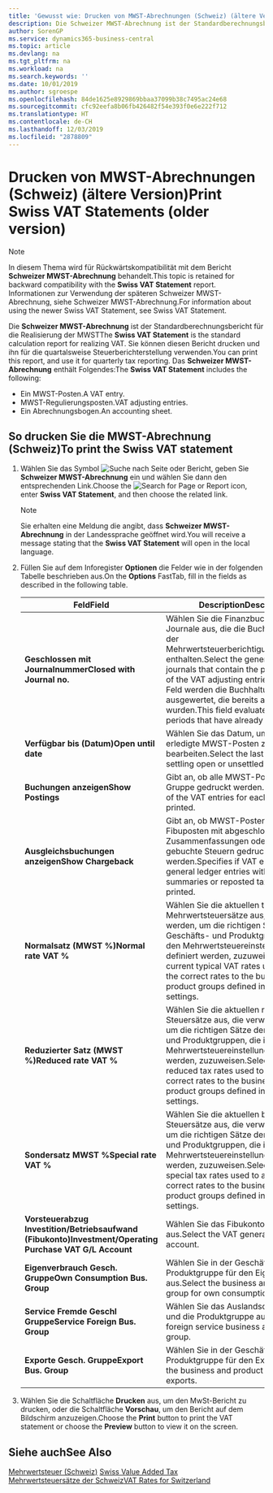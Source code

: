 ```yaml
---
title: 'Gewusst wie: Drucken von MWST-Abrechnungen (Schweiz) (ältere Version)'
description: Die Schweizer MWST-Abrechnung ist der Standardberechnungsbericht für die Realisierung der MWST Sie können diesen Bericht drucken und ihn für die quartalsweise Steuerberichterstellung verwenden.
author: SorenGP
ms.service: dynamics365-business-central
ms.topic: article
ms.devlang: na
ms.tgt_pltfrm: na
ms.workload: na
ms.search.keywords: ''
ms.date: 10/01/2019
ms.author: sgroespe
ms.openlocfilehash: 84de1625e8929869bbaa37099b38c7495ac24e68
ms.sourcegitcommit: cfc92eefa8b06fb426482f54e393f0e6e222f712
ms.translationtype: HT
ms.contentlocale: de-CH
ms.lasthandoff: 12/03/2019
ms.locfileid: "2878809"
---
```

# <a name="print-swiss-vat-statements-older-version"></a><span data-ttu-id="dd73b-104">Drucken von MWST-Abrechnungen (Schweiz) (ältere Version)</span><span class="sxs-lookup"><span data-stu-id="dd73b-104">Print Swiss VAT Statements (older version)</span></span>

> [!NOTE]  
>  <span data-ttu-id="dd73b-105">In diesem Thema wird für Rückwärtskompatibilität mit dem Bericht **Schweizer MWST-Abrechnung** behandelt.</span><span class="sxs-lookup"><span data-stu-id="dd73b-105">This topic is retained for backward compatibility with the **Swiss VAT Statement** report.</span></span> <span data-ttu-id="dd73b-106">Informationen zur Verwendung der späteren Schweizer MWST-Abrechnung, siehe Schweizer MWST-Abrechnung.</span><span class="sxs-lookup"><span data-stu-id="dd73b-106">For information about using the newer Swiss VAT Statement, see Swiss VAT Statement.</span></span>  

<span data-ttu-id="dd73b-107">Die **Schweizer MWST-Abrechnung** ist der Standardberechnungsbericht für die Realisierung der MWST</span><span class="sxs-lookup"><span data-stu-id="dd73b-107">The **Swiss VAT Statement** is the standard calculation report for realizing VAT.</span></span> <span data-ttu-id="dd73b-108">Sie können diesen Bericht drucken und ihn für die quartalsweise Steuerberichterstellung verwenden.</span><span class="sxs-lookup"><span data-stu-id="dd73b-108">You can print this report, and use it for quarterly tax reporting.</span></span> <span data-ttu-id="dd73b-109">Das **Schweizer MWST-Abrechnung** enthält Folgendes:</span><span class="sxs-lookup"><span data-stu-id="dd73b-109">The **Swiss VAT Statement** includes the following:</span></span>  

- <span data-ttu-id="dd73b-110">Ein MWST-Posten.</span><span class="sxs-lookup"><span data-stu-id="dd73b-110">A VAT entry.</span></span>  
- <span data-ttu-id="dd73b-111">MWST-Regulierungsposten.</span><span class="sxs-lookup"><span data-stu-id="dd73b-111">VAT adjusting entries.</span></span>  
- <span data-ttu-id="dd73b-112">Ein Abrechnungsbogen.</span><span class="sxs-lookup"><span data-stu-id="dd73b-112">An accounting sheet.</span></span>  

## <a name="to-print-the-swiss-vat-statement"></a><span data-ttu-id="dd73b-113">So drucken Sie die MWST-Abrechnung (Schweiz)</span><span class="sxs-lookup"><span data-stu-id="dd73b-113">To print the Swiss VAT statement</span></span>  

1.  <span data-ttu-id="dd73b-114">Wählen Sie das Symbol ![Suche nach Seite oder Bericht](../../media/ui-search/search_small.png "Suche nach Seiten- oder Berichtssymbolen"), geben Sie **Schweizer MWST-Abrechnung** ein und wählen Sie dann den entsprechenden Link.</span><span class="sxs-lookup"><span data-stu-id="dd73b-114">Choose the ![Search for Page or Report](../../media/ui-search/search_small.png "Search for Page or Report icon") icon, enter **Swiss VAT Statement**, and then choose the related link.</span></span>  

    > [!NOTE]  
    >  <span data-ttu-id="dd73b-115">Sie erhalten eine Meldung die angibt, dass **Schweizer MWST-Abrechnung** in der Landessprache geöffnet wird.</span><span class="sxs-lookup"><span data-stu-id="dd73b-115">You will receive a message stating that the **Swiss VAT Statement** will open in the local language.</span></span>  

2.  <span data-ttu-id="dd73b-116">Füllen Sie auf dem Inforegister **Optionen** die Felder wie in der folgenden Tabelle beschrieben aus.</span><span class="sxs-lookup"><span data-stu-id="dd73b-116">On the **Options** FastTab, fill in the fields as described in the following table.</span></span>  

    |<span data-ttu-id="dd73b-117">Feld</span><span class="sxs-lookup"><span data-stu-id="dd73b-117">Field</span></span>|<span data-ttu-id="dd73b-118">Description</span><span class="sxs-lookup"><span data-stu-id="dd73b-118">Description</span></span>|  
    |---------------------------------|---------------------------------------|  
    |<span data-ttu-id="dd73b-119">**Geschlossen mit Journalnummer**</span><span class="sxs-lookup"><span data-stu-id="dd73b-119">**Closed with Journal no.**</span></span>|<span data-ttu-id="dd73b-120">Wählen Sie die Finanzbuchhaltungserf.-Journale aus, die die Buchungsquelle der Mehrwertsteuerberichtigungsbuchungen enthalten.</span><span class="sxs-lookup"><span data-stu-id="dd73b-120">Select the general ledger journals that contain the posting source of the VAT adjusting entries.</span></span> <span data-ttu-id="dd73b-121">In diesem Feld werden die Buchhaltungsperioden ausgewertet, die bereits ausgeglichen wurden.</span><span class="sxs-lookup"><span data-stu-id="dd73b-121">This field evaluates accounting periods that have already been settled.</span></span>|  
    |<span data-ttu-id="dd73b-122">**Verfügbar bis (Datum)**</span><span class="sxs-lookup"><span data-stu-id="dd73b-122">**Open until date**</span></span>|<span data-ttu-id="dd73b-123">Wählen Sie das Datum, um offene oder erledigte MWST-Posten zu bearbeiten.</span><span class="sxs-lookup"><span data-stu-id="dd73b-123">Select the last date for settling open or unsettled VAT entries.</span></span>|  
    |<span data-ttu-id="dd73b-124">**Buchungen anzeigen**</span><span class="sxs-lookup"><span data-stu-id="dd73b-124">**Show Postings**</span></span>|<span data-ttu-id="dd73b-125">Gibt an, ob alle MWST-Posten für jede Gruppe gedruckt werden.</span><span class="sxs-lookup"><span data-stu-id="dd73b-125">Specifies if all of the VAT entries for each group will be printed.</span></span>|  
    |<span data-ttu-id="dd73b-126">**Ausgleichsbuchungen anzeigen**</span><span class="sxs-lookup"><span data-stu-id="dd73b-126">**Show Chargeback**</span></span>|<span data-ttu-id="dd73b-127">Gibt an, ob MWST-Posten und Fibuposten mit abgeschlossenen Zusammenfassungen oder erneut gebuchte Steuern gedruckt werden.</span><span class="sxs-lookup"><span data-stu-id="dd73b-127">Specifies if VAT entries and general ledger entries with closed summaries or reposted tax will be printed.</span></span>|  
    |<span data-ttu-id="dd73b-128">**Normalsatz (MWST %)**</span><span class="sxs-lookup"><span data-stu-id="dd73b-128">**Normal rate VAT %**</span></span>|<span data-ttu-id="dd73b-129">Wählen Sie die aktuellen typischen Mehrwertsteuersätze aus, die verwendet werden, um die richtigen Sätze den Geschäfts- und Produktgruppen, die in den Mehrwertsteuereinstellungen definiert werden, zuzuweisen.</span><span class="sxs-lookup"><span data-stu-id="dd73b-129">Select the current typical VAT rates used to assign the correct rates to the business and product groups defined in the VAT settings.</span></span>|  
    |<span data-ttu-id="dd73b-130">**Reduzierter Satz (MWST %)**</span><span class="sxs-lookup"><span data-stu-id="dd73b-130">**Reduced rate VAT %**</span></span>|<span data-ttu-id="dd73b-131">Wählen Sie die aktuellen reduzierten Steuersätze aus, die verwendet werden, um die richtigen Sätze den Geschäfts- und Produktgruppen, die in den Mehrwertsteuereinstellungen definiert werden, zuzuweisen.</span><span class="sxs-lookup"><span data-stu-id="dd73b-131">Select the current reduced tax rates used to assign the correct rates to the business and product groups defined in the VAT settings.</span></span>|  
    |<span data-ttu-id="dd73b-132">**Sondersatz MWST %**</span><span class="sxs-lookup"><span data-stu-id="dd73b-132">**Special rate VAT %**</span></span>|<span data-ttu-id="dd73b-133">Wählen Sie die aktuellen besonderen Steuersätze aus, die verwendet werden, um die richtigen Sätze den Geschäfts- und Produktgruppen, die in den Mehrwertsteuereinstellungen definiert werden, zuzuweisen.</span><span class="sxs-lookup"><span data-stu-id="dd73b-133">Select the current special tax rates used to assign the correct rates to the business and product groups defined in the VAT settings.</span></span>|  
    |<span data-ttu-id="dd73b-134">**Vorsteuerabzug Investition/Betriebsaufwand (Fibukonto)**</span><span class="sxs-lookup"><span data-stu-id="dd73b-134">**Investment/Operating Purchase VAT G/L Account**</span></span>|<span data-ttu-id="dd73b-135">Wählen Sie das Fibukonto für die MWST aus.</span><span class="sxs-lookup"><span data-stu-id="dd73b-135">Select the VAT general ledger account.</span></span>|  
    |<span data-ttu-id="dd73b-136">**Eigenverbrauch Gesch. Gruppe**</span><span class="sxs-lookup"><span data-stu-id="dd73b-136">**Own Consumption Bus. Group**</span></span>|<span data-ttu-id="dd73b-137">Wählen Sie in der Geschäfts- und Produktgruppe für den Eigenverbrauch aus.</span><span class="sxs-lookup"><span data-stu-id="dd73b-137">Select the business and product group for own consumptions.</span></span>|  
    |<span data-ttu-id="dd73b-138">**Service Fremde Geschl Gruppe**</span><span class="sxs-lookup"><span data-stu-id="dd73b-138">**Service Foreign Bus. Group**</span></span>|<span data-ttu-id="dd73b-139">Wählen Sie das Auslandsdienstgeschäft und die Produktgruppe aus.</span><span class="sxs-lookup"><span data-stu-id="dd73b-139">Select the foreign service business and product group.</span></span>|  
    |<span data-ttu-id="dd73b-140">**Exporte Gesch. Gruppe**</span><span class="sxs-lookup"><span data-stu-id="dd73b-140">**Export Bus. Group**</span></span>|<span data-ttu-id="dd73b-141">Wählen Sie in der Geschäfts- und Produktgruppe für den Export aus.</span><span class="sxs-lookup"><span data-stu-id="dd73b-141">Select the business and product group for exports.</span></span>|  

3.  <span data-ttu-id="dd73b-142">Wählen Sie die Schaltfläche **Drucken** aus, um den MwSt-Bericht zu drucken, oder die Schaltfläche **Vorschau**, um den Bericht auf dem Bildschirm anzuzeigen.</span><span class="sxs-lookup"><span data-stu-id="dd73b-142">Choose the **Print** button to print the VAT statement or choose the **Preview** button to view it on the screen.</span></span>  

## <a name="see-also"></a><span data-ttu-id="dd73b-143">Siehe auch</span><span class="sxs-lookup"><span data-stu-id="dd73b-143">See Also</span></span>  
 <span data-ttu-id="dd73b-144">[Mehrwertsteuer (Schweiz)](swiss-value-added-tax.md) </span><span class="sxs-lookup"><span data-stu-id="dd73b-144">[Swiss Value Added Tax](swiss-value-added-tax.md) </span></span>  
 [<span data-ttu-id="dd73b-145">Mehrwertsteuersätze der Schweiz</span><span class="sxs-lookup"><span data-stu-id="dd73b-145">VAT Rates for Switzerland</span></span>](vat-rates-for-switzerland.md)
